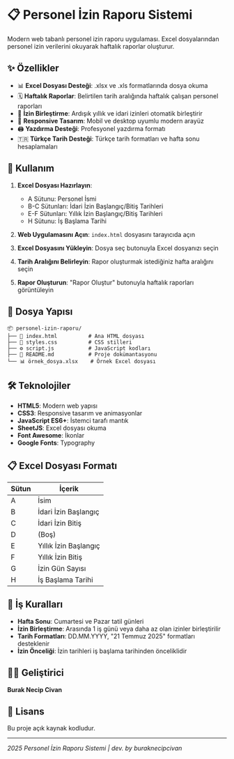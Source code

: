 # 📋 Personel İzin Raporu Sistemi

Modern web tabanlı personel izin raporu uygulaması. Excel dosyalarından personel izin verilerini okuyarak haftalık raporlar oluşturur.

## ✨ Özellikler

- 📊 **Excel Dosyası Desteği**: .xlsx ve .xls formatlarında dosya okuma
- 🗓️ **Haftalık Raporlar**: Belirtilen tarih aralığında haftalık çalışan personel raporları
- 🔄 **İzin Birleştirme**: Ardışık yıllık ve idari izinleri otomatik birleştirir
- 📱 **Responsive Tasarım**: Mobil ve desktop uyumlu modern arayüz
- 🖨️ **Yazdırma Desteği**: Profesyonel yazdırma formatı
- 🇹🇷 **Türkçe Tarih Desteği**: Türkçe tarih formatları ve hafta sonu hesaplamaları

## 🚀 Kullanım

1. **Excel Dosyası Hazırlayın**:
   - A Sütunu: Personel İsmi
   - B-C Sütunları: İdari İzin Başlangıç/Bitiş Tarihleri
   - E-F Sütunları: Yıllık İzin Başlangıç/Bitiş Tarihleri
   - H Sütunu: İş Başlama Tarihi

2. **Web Uygulamasını Açın**: `index.html` dosyasını tarayıcıda açın

3. **Excel Dosyasını Yükleyin**: Dosya seç butonuyla Excel dosyanızı seçin

4. **Tarih Aralığını Belirleyin**: Rapor oluşturmak istediğiniz hafta aralığını seçin

5. **Rapor Oluşturun**: "Rapor Oluştur" butonuyla haftalık raporları görüntüleyin

## 📁 Dosya Yapısı

```
📦 personel-izin-raporu/
├── 📄 index.html          # Ana HTML dosyası
├── 🎨 styles.css          # CSS stilleri
├── ⚙️ script.js           # JavaScript kodları
├── 📖 README.md           # Proje dokümantasyonu
└── 📊 örnek_dosya.xlsx    # Örnek Excel dosyası
```

## 🛠️ Teknolojiler

- **HTML5**: Modern web yapısı
- **CSS3**: Responsive tasarım ve animasyonlar
- **JavaScript ES6+**: İstemci tarafı mantık
- **SheetJS**: Excel dosyası okuma
- **Font Awesome**: İkonlar
- **Google Fonts**: Typography

## 📋 Excel Dosyası Formatı

| Sütun | İçerik |
|-------|--------|
| A | İsim |
| B | İdari İzin Başlangıç |
| C | İdari İzin Bitiş |
| D | (Boş) |
| E | Yıllık İzin Başlangıç |
| F | Yıllık İzin Bitiş |
| G | İzin Gün Sayısı |
| H | İş Başlama Tarihi |

## 🎯 İş Kuralları

- **Hafta Sonu**: Cumartesi ve Pazar tatil günleri
- **İzin Birleştirme**: Arasında 1 iş günü veya daha az olan izinler birleştirilir
- **Tarih Formatları**: DD.MM.YYYY, "21 Temmuz 2025" formatları desteklenir
- **İzin Önceliği**: İzin tarihleri iş başlama tarihinden önceliklidir

## 👨‍💻 Geliştirici

**Burak Necip Civan**

## 📄 Lisans

Bu proje açık kaynak kodludur.

---

*2025 Personel İzin Raporu Sistemi | dev. by buraknecipcivan* 